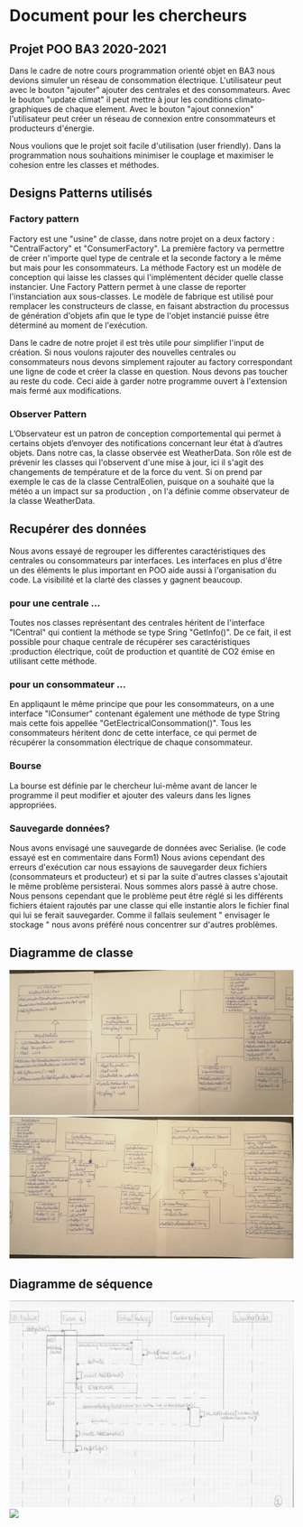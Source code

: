 # Document pour les chercheurs 
## Projet POO BA3 2020-2021

Dans le cadre de notre cours programmation orienté objet en BA3 nous devions simuler un réseau de consommation électrique. L'utilisateur peut avec le bouton "ajouter" ajouter des centrales et des consommateurs. Avec le bouton "update climat" il peut mettre à jour les conditions climato-graphiques de chaque element. Avec le bouton "ajout connexion" l'utilisateur peut créer un réseau de connexion entre consommateurs et producteurs d'énergie.

Nous voulions que le projet soit facile d'utilisation (user friendly). Dans la programmation nous souhaitions minimiser le couplage et maximiser le cohesion entre les classes et méthodes.

## Designs Patterns utilisés
### Factory pattern
Factory est une "usine" de classe, dans notre projet on a deux factory : "CentralFactory" et "ConsumerFactory". La première factory va permettre de créer n'importe quel type de centrale et la seconde factory a le même but mais pour les consommateurs. La méthode Factory est un modèle de conception qui laisse les classes qui l'implémentent décider quelle classe instancier. Une Factory Pattern permet à une classe de reporter l'instanciation aux sous-classes. Le modèle de fabrique est utilisé pour remplacer les constructeurs de classe, en faisant abstraction du processus de génération d'objets afin que le type de l'objet instancié puisse être déterminé au moment de l'exécution.

Dans le cadre de notre projet il est très utile pour simplifier l'input de création. Si nous voulons rajouter des nouvelles centrales ou consommateurs nous devons simplement rajouter au factory correspondant une ligne de code et créer la classe en question. Nous devons pas toucher au reste du code. Ceci aide à garder notre programme ouvert à l'extension mais fermé aux modifications.

### Observer Pattern
L’Observateur est un patron de conception comportemental qui permet à certains objets d’envoyer des notifications concernant leur état à d’autres objets.
Dans notre cas, la classe observée est WeatherData. Son rôle est de prévenir les classes qui l'observent d'une mise à jour, ici il s'agit des changements de température et de la force du vent. Si on prend par exemple le cas de la classe CentralEolien, puisque on a souhaité que la météo a un impact sur sa production , on l'a définie comme observateur de la classe WeatherData.

## Recupérer des données 

Nous avons essayé de regrouper les differentes caractéristiques des centrales ou consommateurs par interfaces. Les interfaces en plus d'être un des éléments le plus important en POO aide aussi à l'organisation du code. La visibilité et la clarté des classes y gagnent beaucoup. 

### pour une centrale ...

Toutes nos classes représentant des centrales héritent de l'interface "ICentral" qui contient la méthode se type Sring "GetInfo()". De ce fait, il est possible pour chaque centrale de récupérer ses caractéristiques :production électrique, coût de production et quantité de CO2 émise en utilisant cette méthode.

### pour un consommateur ...
En appliqaunt le même principe que pour les consommateurs, on a une interface "IConsumer" contenant également une méthode de type String mais cette fois appellée "GetElectricalConsommation()". Tous les consommateurs héritent donc de cette interface, ce qui permet de récupérer la consommation électrique de chaque consommateur.

### Bourse
La bourse est définie par le chercheur lui-même avant de lancer le programme il peut modifier et ajouter des valeurs dans les lignes appropriées.

### Sauvegarde données?

Nous avons envisagé une sauvegarde de données avec Serialise. (le code essayé est en commentaire dans Form1) Nous avions cependant des erreurs d'exécution car nous essayions de sauvegarder deux fichiers (consommateurs et producteur) et si par la suite d'autres classes s'ajoutait le même problème persisterai. Nous sommes alors passé à autre chose. Nous pensons cependant que le problème peut être réglé si les différents fichiers étaient rajoutés par une classe qui elle instantie alors le fichier final qui lui se ferait sauvegarder. Comme il fallais seulement " envisager le stockage " nous avons préféré nous concentrer sur d'autres problèmes. 


## Diagramme de classe

![](FixedImages/classDiagramG.jpg)
![](FixedImages/ClassDiagramD.jpg)

## Diagramme de séquence 

![](FixedImages/seq1.jpg)
![](FixedImages/seq2.png)
